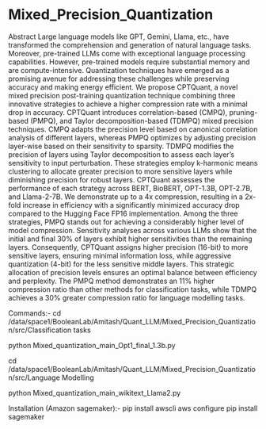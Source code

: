 # Mixed_Precision_Quantization
Abstract
Large language models like GPT, Gemini, Llama, etc., have transformed the comprehension and generation of natural language tasks. Moreover, pre-trained LLMs come with exceptional language processing capabilities. However, pre-trained models require substantial memory and are compute-intensive. Quantization techniques have emerged as a promising avenue for addressing these challenges while preserving accuracy and making energy efficient. We propose CPTQuant, a novel mixed precision post-training quantization technique combining three innovative strategies to achieve a higher compression rate with a minimal drop in accuracy. CPTQuant introduces correlation-based (CMPQ), pruning-based (PMPQ), and Taylor decomposition-based (TDMPQ) mixed precision techniques. CMPQ adapts the precision level based on canonical correlation analysis of different layers, whereas PMPQ optimizes by adjusting precision layer-wise based on their sensitivity to sparsity. TDMPQ modifies the precision of layers using Taylor decomposition to assess each layer’s sensitivity to input perturbation. These strategies employ k-harmonic means clustering to allocate greater precision to more sensitive layers while diminishing precision for robust layers. CPTQuant assesses the performance of each strategy across BERT, BioBERT, OPT-1.3B, OPT-2.7B, and Llama-2-7B. We demonstrate up to a 4x compression, resulting in a 2x-fold increase in efficiency with a significantly minimized accuracy drop compared to the Hugging Face FP16 implementation. Among the three strategies, PMPQ stands out for achieving a considerably higher level of model compression. Sensitivity analyses across various LLMs show that the initial and final 30\% of layers exhibit higher sensitivities than the remaining layers. Consequently, CPTQuant assigns higher precision (16-bit) to more sensitive layers, ensuring minimal information loss, while aggressive quantization (4-bit) for the less sensitive middle layers. This strategic allocation of precision levels ensures an optimal balance between efficiency and perplexity. The PMPQ method demonstrates an 11\% higher compression ratio than other methods for classification tasks, while TDMPQ achieves a 30\% greater compression ratio for language modelling tasks. 

Commands:-
cd /data/space1/BooleanLab/Amitash/Quant_LLM/Mixed_Precision_Quantization/src/Classification tasks

python Mixed_quantization_main_Opt1_final_1.3b.py 

cd /data/space1/BooleanLab/Amitash/Quant_LLM/Mixed_Precision_Quantization/src/Language Modelling

python Mixed_quantization_main_wikitext_Llama2.py


Installation (Amazon sagemaker):-
pip install awscli
aws configure
pip install sagemaker


